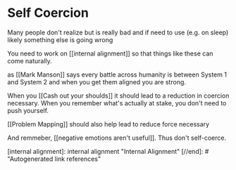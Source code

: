 # Self Coercion

Many people don't realize but is really bad and if need to use (e.g. on sleep) likely something else is going wrong

You need to work on [[internal alignment]] so that things like these can come naturally.

as [[Mark Manson]] says every battle across humanity is between System 1 and System 2 and when you get them aligned you are strong.

When you [[Cash out your shoulds]] it should lead to a reduction in coercion necessary. When you remember what's actually at stake, you don't need to push yourself.

[[Problem Mapping]] should also help lead to reduce force necessary

And remmeber, [[negative emotions aren't useful]]. Thus don't self-coerce. 

[//begin]: # "Autogenerated link references for markdown compatibility"
[internal alignment]: internal alignment "Internal Alignment"
[//end]: # "Autogenerated link references"